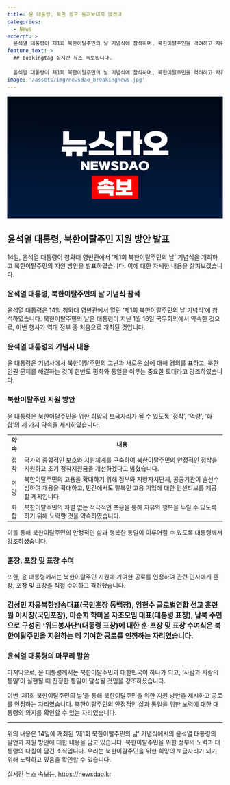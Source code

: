 ```yaml
---
title: 윤 대통령, 북한 동포 돌려보내지 않겠다
categories:
  - News
excerpt: >
  윤석열 대통령이 제1회 북한이탈주민의 날 기념식에 참석하며, 북한이탈주민을 격려하고 자유와 행복을 약속했습니다. 대통령은 이를 통한 한반도 평화와 통일을 강조하며, 북한이탈주민을 위한 국가적 보호와 지원체계 구축, 고용 확대, 통일을 위한 노력을 약속하였고, 이에 관련된 세부 내용도 발표했습니다. 또한, 유공자 포상에서 북한이탈주민 지원에 기여한 공로를 인정하고 격려했습니다.
feature_text: >
  ## bookingtag 실시간 뉴스 속보입니다.

  윤석열 대통령이 제1회 북한이탈주민의 날 기념식에 참석하며, 북한이탈주민을 격려하고 자유와 행복을 약속했습니다. 대통령은 이를 통한 한반도 평화와 통일을 강조하며, 북한이탈주민을 위한 국가적 보호와 지원체계 구축, 고용 확대, 통일을 위한 노력을 약속하였고, 이에 관련된 세부 내용도 발표했습니다. 또한, 유공자 포상에서 북한이탈주민 지원에 기여한 공로를 인정하고 격려했습니다.
image: '/assets/img/newsdao_breakingnews.jpg'
---
```


<p><img src="/assets/img/newsdao_breakingnews.jpg" alt="bookingtag 속보" /></p>

<h2 data-ke-size="size26">윤석열 대통령, 북한이탈주민 지원 방안 발표</h2>

<p data-ke-size="size16">14일, 윤석열 대통령이 청와대 영빈관에서 ‘제1회 북한이탈주민의 날’ 기념식을 개최하고 북한이탈주민의 지원 방안을 발표하였습니다. 이에 대한 자세한 내용을 살펴보겠습니다.</p>

<h3><b>윤석열 대통령, 북한이탈주민의 날 기념식 참석</b></h3>

<p data-ke-size="size16">윤석열 대통령은 14일 청와대 영빈관에서 열린 ‘제1회 북한이탈주민의 날 기념식’에 참석하였습니다. 북한이탈주민의 날은 대통령이 지난 1월 16일 국무회의에서 약속한 것으로, 이번 행사가 역대 정부 중 처음으로 개최된 것입니다.</p>

<h3><b>윤석열 대통령의 기념사 내용</b></h3>

<p data-ke-size="size16">윤 대통령은 기념사에서 북한이탈주민의 고난과 새로운 삶에 대해 경의를 표하고, 북한인권 문제를 해결하는 것이 한반도 평화와 통일을 이루는 중요한 토대라고 강조하였습니다.</p>

<h3><b>북한이탈주민 지원 방안</b></h3>

<p data-ke-size="size16">윤 대통령은 북한이탈주민을 위한 희망의 보금자리가 될 수 있도록 ‘정착’, ‘역량’, ‘화합’의 세 가지 약속을 제시하였습니다.</p>

<table>
    <tr>
        <td style="text-align: center; height: 17px;"><b>약속</b></td>
        <td style="text-align: center; height: 17px;"><b>내용</b></td>
    </tr>
    <tr>
        <td style="text-align: center;">정착</td>
        <td>국가의 종합적인 보호와 지원체계를 구축하여 북한이탈주민의 안정적인 정착을 지원하고 초기 정착지원금을 개선하겠다고 밝혔습니다.</td>
    </tr>
    <tr>
        <td style="text-align: center;">역량</td>
        <td>북한이탈주민의 고용을 확대하기 위해 정부와 지방자치단체, 공공기관이 솔선수범하여 채용을 확대하고, 민간에서도 탈북민 고용 기업에 대한 인센티브를 제공할 계획입니다.</td>
    </tr>
    <tr>
        <td style="text-align: center;">화합</td>
        <td>북한이탈주민의 차별 없는 적극적인 포용을 통해 자유와 행복을 누릴 수 있도록 하기 위해 노력할 것을 약속하였습니다.</td>
    </tr>
</table>

<p data-ke-size="size16">이를 통해 북한이탈주민의 안정적인 삶과 행복한 통일이 이루어질 수 있도록 대통령께서 강조하셨습니다.</p>

<h3><b>훈장, 포장 및 표창 수여</b></h3>

<p data-ke-size="size16">또한, 윤 대통령께서는 북한이탈주민 지원에 기여한 공로를 인정하여 관련 인사에게 훈장, 포장 및 표창을 직접 수여하고 격려했습니다.</p>

<h3><b>김성민 자유북한방송대표(국민훈장 동백장), 임현수 글로벌연합 선교 훈련원 이사장(국민포장), 마순희 학마을 자조모임 대표(대통령 표창), 남북 주민으로 구성된 ‘위드봉사단’(대통령 표창)에 대한 훈·포장 및 표창 수여식은 북한이탈주민을 지원하는 데 기여한 공로를 인정하는 자리였습니다.</b></h3>

<h3><b>윤석열 대통령의 마무리 말씀</b></h3>

<p data-ke-size="size16">마지막으로, 윤 대통령께서는 북한이탈주민과 대한민국이 하나가 되고, ‘사람과 사람의 통일’이 실현될 때 진정한 통일이 달성될 것임을 강조하셨습니다.</p>

<p data-ke-size="size16">이번 ‘제1회 북한이탈주민의 날’을 통해 북한이탈주민을 위한 지원 방안을 제시하고 공로를 인정하는 자리였습니다. 북한이탈주민의 안정적인 삶과 통일을 위한 노력에 대한 대통령의 의지를 확인할 수 있는 자리였습니다.</p>

<hr>

<p data-ke-size="size16">위의 내용은 14일에 개최된 ‘제1회 북한이탈주민의 날’ 기념식에서의 윤석열 대통령의 발언과 지원 방안에 대한 내용을 담고 있습니다. 북한이탈주민을 위한 정부의 노력과 대통령의 다짐이 담긴 소식입니다. 우리는 북한이탈주민을 위한 희망의 보금자리가 되기 위해 노력하고 있음을 확인할 수 있습니다.</p>
실시간 뉴스 속보는, <a href="https://newsdao.kr" rel="dofollow">https://newsdao.kr</a>


